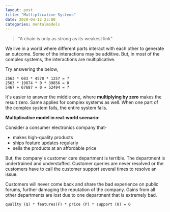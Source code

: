 ```yaml
---
layout: post
title: "Multiplicative Systems"  
date: 2020-04-12 23:00
categories: mentalmodels
---
```

> "A chain is only as strong as its weakest link"

We live in a world where different parts interact with each other to generate an outcome. Some of the interactions may be additive. But, in most of the complex systems, the interactions are multiplicative. 

Try answering the below, 
```
2563 * 603 * 4578 * 1257 = ?
2563 * 19874 * 0 * 39856 = 0
5467 + 67687 + 0 + 52494 = ? 
```
It's easier to answer the middle one, where <b>multiplying by zero</b> makes the result zero. Same applies for complex systems as well. When one part of the complex system fails, the entire system fails. 

<b> Multiplicative model in real-world scenario: </b>

Consider a consumer electronics company that-
* makes high-quality products 
* ships feature updates regularly
* sells the products at an affordable price

But, the company's customer care department is terrible. The department is undertrained and understaffed. Customer queries are never resolved or the customers have to call the customer support several times to resolve an issue. 

Customers will never come back and share the bad experience on public forums, further damaging the reputation of the company. Gains from all other departments are lost due to one department that is extremely bad. 
```
quality (Q) * features(F) * price (P) * support (0) = 0
```



